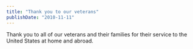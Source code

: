 ```yaml
---
title: "Thank you to our veterans"
publishDate: "2010-11-11"
---
```


Thank you to all of our veterans and their families for their service to the United States at home and abroad.
